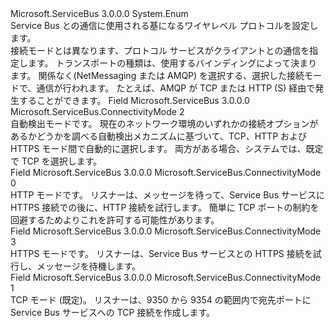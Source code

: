<Type Name="ConnectivityMode" FullName="Microsoft.ServiceBus.ConnectivityMode">
  <TypeSignature Language="C#" Value="public enum ConnectivityMode" />
  <TypeSignature Language="ILAsm" Value=".class public auto ansi sealed ConnectivityMode extends System.Enum" />
  <TypeSignature Language="DocId" Value="T:Microsoft.ServiceBus.ConnectivityMode" />
  <TypeSignature Language="VB.NET" Value="Public Enum ConnectivityMode" />
  <TypeSignature Language="F#" Value="type ConnectivityMode = " />
  <AssemblyInfo>
    <AssemblyName>Microsoft.ServiceBus</AssemblyName>
    <AssemblyVersion>3.0.0.0</AssemblyVersion>
  </AssemblyInfo>
  <Base>
    <BaseTypeName>System.Enum</BaseTypeName>
  </Base>
  <Docs>
    <summary>Service Bus との通信に使用される基になるワイヤレベル プロトコルを設定します。 </summary>
    <remarks>接続モードとは異なります、<see cref="T:Microsoft.ServiceBus.Messaging.TransportType" />プロトコル サービスがクライアントとの通信を指定します。 トランスポートの種類は、使用するバインディングによって決まります。 関係なく<see cref="T:Microsoft.ServiceBus.Messaging.TransportType" />(NetMessaging または AMQP) を選択する、選択した接続モードで、通信が行われます。 たとえば、AMQP が TCP または HTTP (S) 経由で発生することができます。 </remarks>
  </Docs>
  <Members>
    <Member MemberName="AutoDetect">
      <MemberSignature Language="C#" Value="AutoDetect" />
      <MemberSignature Language="ILAsm" Value=".field public static literal valuetype Microsoft.ServiceBus.ConnectivityMode AutoDetect = int32(2)" />
      <MemberSignature Language="DocId" Value="F:Microsoft.ServiceBus.ConnectivityMode.AutoDetect" />
      <MemberSignature Language="VB.NET" Value="AutoDetect" />
      <MemberSignature Language="F#" Value="AutoDetect = 2" Usage="Microsoft.ServiceBus.ConnectivityMode.AutoDetect" />
      <MemberType>Field</MemberType>
      <AssemblyInfo>
        <AssemblyName>Microsoft.ServiceBus</AssemblyName>
        <AssemblyVersion>3.0.0.0</AssemblyVersion>
      </AssemblyInfo>
      <ReturnValue>
        <ReturnType>Microsoft.ServiceBus.ConnectivityMode</ReturnType>
      </ReturnValue>
      <MemberValue>2</MemberValue>
      <Docs>
        <summary>自動検出モードです。 現在のネットワーク環境のいずれかの接続オプションがあるかどうかを調べる自動検出メカニズムに基づいて、TCP、HTTP および HTTPS モード間で自動的に選択します。 両方がある場合、システムでは、既定で TCP を選択します。</summary>
      </Docs>
    </Member>
    <Member MemberName="Http">
      <MemberSignature Language="C#" Value="Http" />
      <MemberSignature Language="ILAsm" Value=".field public static literal valuetype Microsoft.ServiceBus.ConnectivityMode Http = int32(0)" />
      <MemberSignature Language="DocId" Value="F:Microsoft.ServiceBus.ConnectivityMode.Http" />
      <MemberSignature Language="VB.NET" Value="Http" />
      <MemberSignature Language="F#" Value="Http = 0" Usage="Microsoft.ServiceBus.ConnectivityMode.Http" />
      <MemberType>Field</MemberType>
      <AssemblyInfo>
        <AssemblyName>Microsoft.ServiceBus</AssemblyName>
        <AssemblyVersion>3.0.0.0</AssemblyVersion>
      </AssemblyInfo>
      <ReturnValue>
        <ReturnType>Microsoft.ServiceBus.ConnectivityMode</ReturnType>
      </ReturnValue>
      <MemberValue>0</MemberValue>
      <Docs>
        <summary>HTTP モードです。 リスナーは、メッセージを待って、Service Bus サービスに HTTPS 接続での後に、HTTP 接続を試行します。 簡単に TCP ポートの制約を回避するためよりこれを許可する可能性があります。</summary>
      </Docs>
    </Member>
    <Member MemberName="Https">
      <MemberSignature Language="C#" Value="Https" />
      <MemberSignature Language="ILAsm" Value=".field public static literal valuetype Microsoft.ServiceBus.ConnectivityMode Https = int32(3)" />
      <MemberSignature Language="DocId" Value="F:Microsoft.ServiceBus.ConnectivityMode.Https" />
      <MemberSignature Language="VB.NET" Value="Https" />
      <MemberSignature Language="F#" Value="Https = 3" Usage="Microsoft.ServiceBus.ConnectivityMode.Https" />
      <MemberType>Field</MemberType>
      <AssemblyInfo>
        <AssemblyName>Microsoft.ServiceBus</AssemblyName>
        <AssemblyVersion>3.0.0.0</AssemblyVersion>
      </AssemblyInfo>
      <ReturnValue>
        <ReturnType>Microsoft.ServiceBus.ConnectivityMode</ReturnType>
      </ReturnValue>
      <MemberValue>3</MemberValue>
      <Docs>
        <summary>HTTPS モードです。 リスナーは、Service Bus サービスとの HTTPS 接続を試行し、メッセージを待機します。 </summary>
      </Docs>
    </Member>
    <Member MemberName="Tcp">
      <MemberSignature Language="C#" Value="Tcp" />
      <MemberSignature Language="ILAsm" Value=".field public static literal valuetype Microsoft.ServiceBus.ConnectivityMode Tcp = int32(1)" />
      <MemberSignature Language="DocId" Value="F:Microsoft.ServiceBus.ConnectivityMode.Tcp" />
      <MemberSignature Language="VB.NET" Value="Tcp" />
      <MemberSignature Language="F#" Value="Tcp = 1" Usage="Microsoft.ServiceBus.ConnectivityMode.Tcp" />
      <MemberType>Field</MemberType>
      <AssemblyInfo>
        <AssemblyName>Microsoft.ServiceBus</AssemblyName>
        <AssemblyVersion>3.0.0.0</AssemblyVersion>
      </AssemblyInfo>
      <ReturnValue>
        <ReturnType>Microsoft.ServiceBus.ConnectivityMode</ReturnType>
      </ReturnValue>
      <MemberValue>1</MemberValue>
      <Docs>
        <summary>TCP モード (既定)。 リスナーは、9350 から 9354 の範囲内で宛先ポートに Service Bus サービスへの TCP 接続を作成します。</summary>
      </Docs>
    </Member>
  </Members>
</Type>